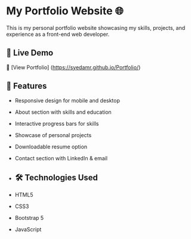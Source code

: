 # My Portfolio Website 🌐  

This is my personal portfolio website showcasing my skills, projects, and experience as a front-end web developer.  
## 🚀 Live Demo
🔗 [View Portfolio] (https://syedamr.github.io/Portfolio/)

## 📌 Features  
- Responsive design for mobile and desktop  
- About section with skills and education  
- Interactive progress bars for skills  
- Showcase of personal projects  
- Downloadable resume option  
- Contact section with LinkedIn & email

- ## 🛠️ Technologies Used  
- HTML5  
- CSS3  
- Bootstrap 5  
- JavaScript 
